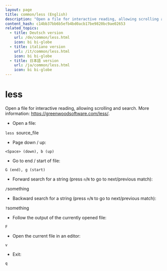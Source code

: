 ```yaml
---
layout: page
title: common/less (English)
description: "Open a file for interactive reading, allowing scrolling and search."
content_hash: c14bb37bb6b5efb4bd0acb17be9820bc9ae02653
related_topics:
  - title: Deutsch version
    url: /de/common/less.html
    icon: bi bi-globe
  - title: italiano version
    url: /it/common/less.html
    icon: bi bi-globe
  - title: 日本語 version
    url: /ja/common/less.html
    icon: bi bi-globe
---
```

# less

Open a file for interactive reading, allowing scrolling and search.
More information: <https://greenwoodsoftware.com/less/>.

- Open a file:

`less `<span class="tldr-var badge badge-pill bg-dark-lm bg-white-dm text-white-lm text-dark-dm font-weight-bold">source_file</span>

- Page down / up:

`<Space> (down), b (up)`

- Go to end / start of file:

`G (end), g (start)`

- Forward search for a string (press `n`/`N` to go to next/previous match):

`/`<span class="tldr-var badge badge-pill bg-dark-lm bg-white-dm text-white-lm text-dark-dm font-weight-bold">something</span>

- Backward search for a string (press `n`/`N` to go to next/previous match):

`?`<span class="tldr-var badge badge-pill bg-dark-lm bg-white-dm text-white-lm text-dark-dm font-weight-bold">something</span>

- Follow the output of the currently opened file:

`F`

- Open the current file in an editor:

`v`

- Exit:

`q`
